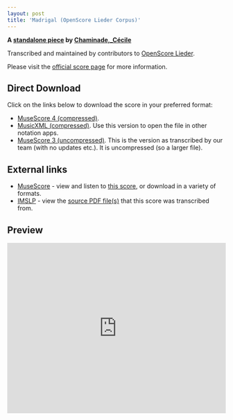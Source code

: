 ```yaml
---
layout: post
title: 'Madrigal (OpenScore Lieder Corpus)'
---
```


__A [standalone piece](https://fourscoreandmore.org/OpenScore/Chaminade%2C_C%C3%A9cile/_/) by [Chaminade,_Cécile](https://fourscoreandmore.org/OpenScore/Chaminade%2C_C%C3%A9cile)__

Transcribed and maintained by contributors to [OpenScore Lieder].

Please visit the [official score page] for more information.

[official score page]: https://musescore.com/openscore-lieder-corpus/scores/5001820
[OpenScore Lieder]: https://musescore.com/openscore-lieder-corpus

## Direct Download

Click on the links below to download the score in your preferred format:
- [MuseScore 4 (compressed)](https://fourscoreandmore.org/OpenScore/Chaminade%2C_C%C3%A9cile/_/Madrigal.mscz).
- [MusicXML (compressed)](https://fourscoreandmore.org/OpenScore/Chaminade%2C_C%C3%A9cile/_/Madrigal.mxl). Use this version to open the file in other notation apps.
- [MuseScore 3 (uncompressed)](https://raw.githubusercontent.com/OpenScore/Lieder/refs/heads/main/scores/Chaminade%2C_C%C3%A9cile/_/Madrigal/lc5001820.mscx). This is the version as transcribed by our team (with no updates etc.). It is uncompressed (so a larger file).

## External links

- [MuseScore] - view and listen to [this score][MuseScore], or download in a variety of formats.
- [IMSLP] - view the [source PDF file(s)][IMSLP] that this score was transcribed from.

[MuseScore]: https://musescore.com/score/5001820
[IMSLP]: https://imslp.org/wiki/Special:ReverseLookup/154217

## Preview

<iframe width="100%" height="394" src="https://musescore.com/openscore-lieder-corpus/scores/5001820/embed" frameborder="0" allowfullscreen allow="autoplay; fullscreen"></iframe>
